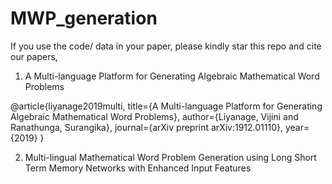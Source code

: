 # MWP_generation
If you use the code/ data in your paper, please kindly star this repo and cite our papers,
1. A Multi-language Platform for Generating Algebraic Mathematical Word Problems

@article{liyanage2019multi,
  title={A Multi-language Platform for Generating Algebraic Mathematical Word Problems},
  author={Liyanage, Vijini and Ranathunga, Surangika},
  journal={arXiv preprint arXiv:1912.01110},
  year={2019}
}

2. Multi-lingual Mathematical Word Problem Generation using Long Short Term Memory Networks with Enhanced Input Features
